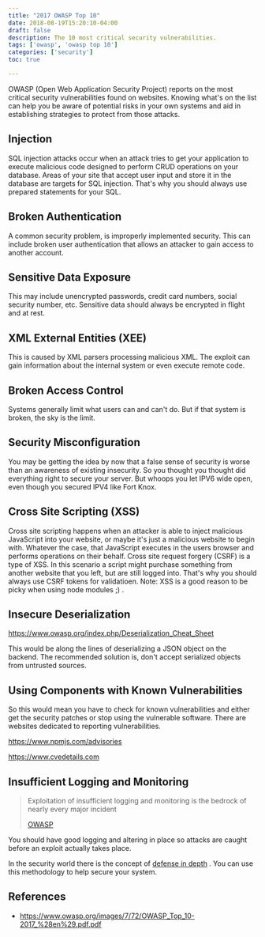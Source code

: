 ```yaml
---
title: "2017 OWASP Top 10"
date: 2018-08-19T15:20:10-04:00
draft: false
description: The 10 most critical security vulnerabilities. 
tags: ['owasp', 'owasp top 10']
categories: ['security']
toc: true

---
```


OWASP (Open Web Application Security Project) reports on the most critical security vulnerabilities found on websites. Knowing what's on the list can help you be aware of potential risks in your own systems and aid in establishing strategies to protect from those attacks. 

## Injection 

SQL injection attacks occur when an attack tries to get your application to execute malicious code designed to perform CRUD operations on your database. Areas of your site that accept user input and store it in the database are targets for SQL injection. That's why you should always use prepared statements for your SQL. 

## Broken Authentication

A common security problem, is improperly implemented security. This can include broken user authentication that allows an attacker to gain access to another account. 

## Sensitive Data Exposure

This may include unencrypted passwords, credit card numbers, social security number, etc. Sensitive data should always be encrypted in flight and at rest. 

## XML External Entities (XEE) 

This is caused by XML parsers processing malicious XML. The exploit can gain information about the internal system or even execute remote code. 

## Broken Access Control

Systems generally limit what users can and can't do. But if that system is broken, the sky is the limit. 

## Security Misconfiguration

You may be getting the idea by now that a false sense of security is worse than an awareness of existing insecurity. So you thought you thought did everything right to secure your server. But whoops you let IPV6 wide open, even though you secured IPV4 like Fort Knox. 

## Cross Site Scripting (XSS) 

Cross site scripting happens when an attacker is able to inject malicious  JavaScript into your website, or maybe it's just a malicious website  to begin with. Whatever the case, that JavaScript executes in the users browser and performs operations on their behalf. Cross site request forgery (CSRF) is a type of XSS. In this scenario a script might purchase something from another website that you left, but are still logged into.   That's why you should always use CSRF tokens for validatioen. Note: XSS is a good reason to be picky when using node modules ;) . 

## Insecure Deserialization 

https://www.owasp.org/index.php/Deserialization_Cheat_Sheet

This would be along the lines of deserializing a JSON object on the backend. The recommended solution is, don't accept serialized objects from untrusted sources. 

## Using Components with Known Vulnerabilities

So this would mean you have to check for known vulnerabilities and either get the security patches or stop using the vulnerable software.  There are websites dedicated to reporting vulnerabilities. 

https://www.npmjs.com/advisories

https://www.cvedetails.com

## Insufficient Logging and Monitoring 

> Exploitation of insufficient logging and monitoring is the bedrock of nearly every major incident
>
> [OWASP](https://www.owasp.org/images/7/72/OWASP_Top_10-2017_%28en%29.pdf.pdf)

You should have good logging and altering in place so attacks are caught before an exploit actually takes place. 

In the security world there is the concept of [defense in depth](https://en.wikipedia.org/wiki/Defense_in_depth_(computing)) . You can use this methodology to help secure your system. 

## References 

- https://www.owasp.org/images/7/72/OWASP_Top_10-2017_%28en%29.pdf.pdf
